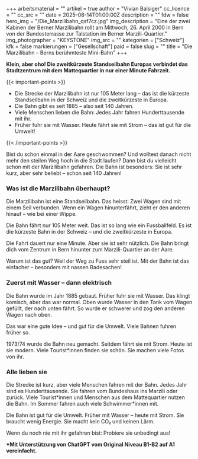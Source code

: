 +++
arbeitsmaterial = ""
artikel = true
author = "Vivian Balsiger"
cc_licence = ""
cc_src = ""
date = 2025-08-14T01:00:00Z
description = ""
fdw = false
hero_img = "/Die_Marzilibahn_qsf7cz.jpg"
img_description = "Eine der zwei Kabinen der Berner Marzilibahn rollt am Mittwoch, 26. April 2000 in Bern von der Bundesterrasse zur Talstation im Berner Marzili-Quartier."
img_photographer = "KEYSTONE"
img_src = ""
kategorien = ["Schweiz"]
kfk = false
markierungen = ["Gesellschaft"]
paid = false
slug = ""
title = "Die Marzilibahn – Berns berühmteste Mini-Bahn"
+++

**Klein, aber oho! Die zweitkürzeste Standseilbahn Europas verbindet das Stadtzentrum mit dem Mattequartier in nur einer Minute Fahrzeit.**

{{< important-points >}}

<ul>

<li>Die Strecke der Marzilibahn ist nur 105 Meter lang – das ist die kürzeste Standseilbahn in der Schweiz und die zweitkürzeste in Europa.
</li>

<li>Die Bahn gibt es seit 1885 – also seit 140 Jahren.
</li>

<li>Viele Menschen lieben die Bahn: Jedes Jahr fahren Hunderttausende mit ihr.
</li>

<li>Früher fuhr sie mit Wasser. Heute fährt sie mit Strom – das ist gut für die Umwelt!
</li>

</ul>

{{< /important-points >}}

Bist du schon einmal in der Aare geschwommen? Und wolltest danach nicht mehr den steilen Weg hoch in die Stadt laufen? Dann bist du vielleicht schon mit der Marzilibahn gefahren. Die Bahn ist besonders: Sie ist sehr kurz, aber sehr beliebt – schon seit 140 Jahren!

### Was ist die Marzilibahn überhaupt?

Die Marzilibahn ist eine Standseilbahn. Das heisst: Zwei Wagen sind mit einem Seil verbunden. Wenn ein Wagen hinunterfährt, zieht er den anderen hinauf – wie bei einer Wippe.

Die Bahn fährt nur 105 Meter weit. Das ist so lang wie ein Fussballfeld. Es ist die kürzeste Bahn in der Schweiz – und die zweitkürzeste in Europa.

Die Fahrt dauert nur eine Minute. Aber sie ist sehr nützlich. Die Bahn bringt dich vom Zentrum in Bern hinunter zum Marzili-Quartier an der Aare.

Warum ist das gut? Weil der Weg zu Fuss sehr steil ist. Mit der Bahn ist das einfacher – besonders mit nassen Badesachen!

### Zuerst mit Wasser – dann elektrisch

Die Bahn wurde im Jahr 1885 gebaut. Früher fuhr sie mit Wasser. Das klingt komisch, aber das war normal. Oben wurde Wasser in den Tank vom Wagen gefüllt, der nach unten fährt. So wurde er schwerer und zog den anderen Wagen nach oben.

Das war eine gute Idee – und gut für die Umwelt. Viele Bahnen fuhren früher so.

1973/74 wurde die Bahn neu gemacht. Seitdem fährt sie mit Strom. Heute ist sie modern. Viele Tourist*innen finden sie schön. Sie machen viele Fotos von ihr.

### Alle lieben sie

Die Strecke ist kurz, aber viele Menschen fahren mit der Bahn. Jedes Jahr sind es Hunderttausende. Sie fahren vom Bundeshaus ins Marzili oder zurück. Viele Tourist*innen und Menschen aus dem Mattequartier nutzen die Bahn. Im Sommer fahren auch viele Schwimmer\*innen mit.

Die Bahn ist gut für die Umwelt. Früher mit Wasser – heute mit Strom. Sie braucht wenig Energie. Sie macht kein CO₂ und keinen Lärm.

Wenn du noch nie mit ihr gefahren bist: Probiere sie unbedingt aus!

**\*Mit Unterstützung von ChatGPT vom Original Niveau B1-B2 auf A1 vereinfacht.**